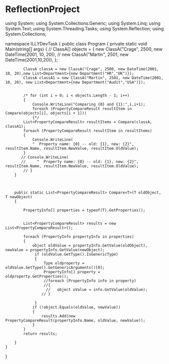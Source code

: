 # ReflectionProject
using System;
using System.Collections.Generic;
using System.Linq;
using System.Text;
using System.Threading.Tasks;
using System.Reflection;
using System.Collections;

namespace ILLYDevTask
{
    public class Program
    {
        private static void Main(string[] args)
        {
            // ClassA[] objects = { new ClassA("Crage", 2500, new DateTime(2001, 10, 20)),
            //                   new ClassA("Martin", 2501, new DateTime(2001,10,20)), };

            ClassA classA = new ClassA("Crage", 2500, new DateTime(2001, 10, 20),new List<Department>{new Department("HR","UK")});
            ClassA classA1 = new ClassA("Martin", 2501, new DateTime(2001, 10, 20), new List<Department>{new Department("Audit","USA")});


            /* for (int i = 0; i < objects.Length - 1; i++)
            {
                Console.WriteLine("Comparing {0} and {1}:",i,i+1);
                foreach (PropertyCompareResult resultItem in Compare(objects[i], objects[i + 1]))
                {*/
            List<PropertyCompareResult> resultItems = Compare(classA, classA1);
            foreach (PropertyCompareResult resultItem in resultItems)
            {
                Console.WriteLine(
                "  Property name: {0} -- old: {1}, new: {2}", resultItem.Name, resultItem.NewValue, resultItem.OldValue);
            }
           // Console.WriteLine(
           //     "  Property name: {0} -- old: {1}, new: {2}", resultItem.Name, resultItem.NewValue, resultItem.OldValue);
            // }
        }



        public static List<PropertyCompareResult> Compare<T>(T oldObject, T newObject)
        {
           
            PropertyInfo[] properties = typeof(T).GetProperties();

           
            List<PropertyCompareResult> results = new List<PropertyCompareResult>();

            foreach (PropertyInfo propertyInfo in properties)
            {
                object oldValue = propertyInfo.GetValue(oldObject), newValue = propertyInfo.GetValue(newObject);
                 if (oldValue.GetType().IsGenericType)
                 {
                     Type oldproperty = oldValue.GetType().GetGenericArguments()[0];
                     PropertyInfo[] property = oldproperty.GetProperties();
                     //foreach (PropertyInfo info in property)
                     //{
                      //   object oValue = info.GetValue(oldValue);
                    // }

                 }
                if (!object.Equals(oldValue, newValue))
                {
                    results.Add(new PropertyCompareResult(propertyInfo.Name, oldValue, newValue));
                }
            }
            return results;

        }
    }
}
